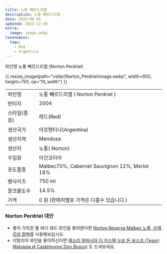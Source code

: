 ```yaml
---
title: 노통 뻬르드리엘
description: 노통 뻬르드리엘
date: 2022-06-01
updated: 2022-12-30
extra:
  image: image.webp
taxonomies:
  tags:
    - Red
    - Argentina
---
```


와인명   노통 뻬르드리엘 (Norton Perdriel)

<!-- more -->

{{ resize_image(path="cellar/Norton_Perdriel/image.webp", width=600, height=750, op="fit_width") }}

|           |                                                    |  
| --------- | -------------------------------------------------- |
| 와인명  | 노통 뻬르드리엘 ( Norton Perdriel ) |
| 빈티지  | 2004 |
| 스타일(종류)  | 레드(Red) |
| 생산국가 | 아르헨티나(Argentina) |
| 생산지역 | Mendoza |
| 생산자  | 노통( Norton) |
| 수입원  | 아간코리아 |
| 포도품종 | Malbec70%, Cabernet Sauvignon 12%, Merlot 18% |
| 병사이즈 | 750 ml |
| 알코올도수  | 14.5% |
| 가격 | 0 원 (판매처별로 가격은 다를수 있습니다.) |

### Norton Perdriel 대안 

* 풍미 가득한 풀 바디 레드 와인을 좋아한다면 [Norton Reserva Malbec 노통, 리제르바 말벡](@/cellar/Norton_Reserva_Malbec/index.md)를 사용해보십시오.
* 이탈리아 와인을 좋아하신다면 [떼소리 말바시아 디 카스텔 누보 돈 보스코 (Tesori Malvasia di Castelnuovo Don Bosco)](@/cellar/Tesori_Malvasia_di_Castelnuovo_Don_Bosco/index.md) 도 드셔보세요.